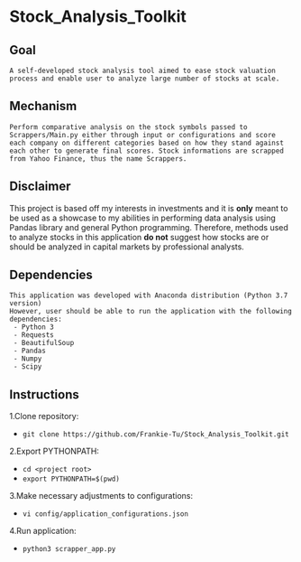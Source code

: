 # Stock_Analysis_Toolkit

## Goal
```
A self-developed stock analysis tool aimed to ease stock valuation
process and enable user to analyze large number of stocks at scale.
```

## Mechanism
```
Perform comparative analysis on the stock symbols passed to 
Scrappers/Main.py either through input or configurations and score
each company on different categories based on how they stand against
each other to generate final scores. Stock informations are scrapped
from Yahoo Finance, thus the name Scrappers.
```

## Disclaimer
This project is based off my interests in investments and it is **only**
meant to be used as a showcase to my abilities in performing
data analysis using Pandas library and general Python programming.
Therefore, methods used to analyze stocks in this application
**do not** suggest how stocks are or should be analyzed in capital
markets by professional analysts. 


## Dependencies
```
This application was developed with Anaconda distribution (Python 3.7 version)
However, user should be able to run the application with the following dependencies:
 - Python 3
 - Requests
 - BeautifulSoup
 - Pandas
 - Numpy
 - Scipy
```

## Instructions
1.Clone repository:
- ```git clone https://github.com/Frankie-Tu/Stock_Analysis_Toolkit.git```

2.Export PYTHONPATH:
 - ```cd <project root>```
 - ```export PYTHONPATH=$(pwd)```

3.Make necessary adjustments to configurations:
- ```vi config/application_configurations.json```

4.Run application:
 - ```python3 scrapper_app.py```
